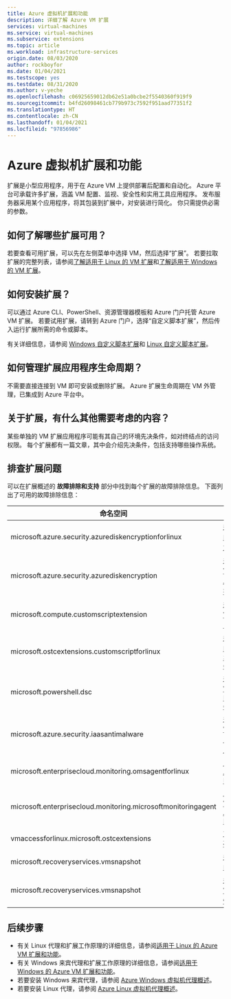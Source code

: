 ```yaml
---
title: Azure 虚拟机扩展和功能
description: 详细了解 Azure VM 扩展
services: virtual-machines
ms.service: virtual-machines
ms.subservice: extensions
ms.topic: article
ms.workload: infrastructure-services
origin.date: 08/03/2020
author: rockboyfor
ms.date: 01/04/2021
ms.testscope: yes
ms.testdate: 08/31/2020
ms.author: v-yeche
ms.openlocfilehash: c06925659012db62e51a0bcbe2f5540360f919f9
ms.sourcegitcommit: b4fd26098461cb779b973c7592f951aad77351f2
ms.translationtype: HT
ms.contentlocale: zh-CN
ms.lasthandoff: 01/04/2021
ms.locfileid: "97856986"
---
```

# <a name="azure-virtual-machine-extensions-and-features"></a>Azure 虚拟机扩展和功能
扩展是小型应用程序，用于在 Azure VM 上提供部署后配置和自动化。 Azure 平台可承载许多扩展，涵盖 VM 配置、监视、安全性和实用工具应用程序。 发布服务器采用某个应用程序，将其包装到扩展中，对安装进行简化。 你只需提供必需的参数。 

## <a name="how-can-i-find-what-extensions-are-available"></a>如何了解哪些扩展可用？
若要查看可用扩展，可以先在左侧菜单中选择 VM，然后选择“扩展”。 若要拉取扩展的完整列表，请参阅[了解适用于 Linux 的 VM 扩展](features-linux.md)和[了解适用于 Windows 的 VM 扩展](features-windows.md)。

## <a name="how-can-i-install-an-extension"></a>如何安装扩展？
可以通过 Azure CLI、PowerShell、资源管理器模板和 Azure 门户托管 Azure VM 扩展。 若要试用扩展，请转到 Azure 门户，选择“自定义脚本扩展”，然后传入运行扩展所需的命令或脚本。

有关详细信息，请参阅 [Windows 自定义脚本扩展](custom-script-windows.md)和 [Linux 自定义脚本扩展](custom-script-linux.md)。

## <a name="how-do-i-manage-extension-application-lifecycle"></a>如何管理扩展应用程序生命周期？
不需要直接连接到 VM 即可安装或删除扩展。 Azure 扩展生命周期在 VM 外管理，已集成到 Azure 平台中。

## <a name="anything-else-i-should-be-thinking-about-for-extensions"></a>关于扩展，有什么其他需要考虑的内容？
某些单独的 VM 扩展应用程序可能有其自己的环境先决条件，如对终结点的访问权限。 每个扩展都有一篇文章，其中会介绍先决条件，包括支持哪些操作系统。

## <a name="troubleshoot-extensions"></a>排查扩展问题

可以在扩展概述的 **故障排除和支持** 部分中找到每个扩展的故障排除信息。 下面列出了可用的故障排除信息：

| 命名空间 | 故障排除 |
|-----------|-----------------|
| microsoft.azure.security.azurediskencryptionforlinux | [适用于 Linux 的 Azure 磁盘加密](azure-disk-enc-linux.md#troubleshoot-and-support) |
| microsoft.azure.security.azurediskencryption | [适用于 Windows 的 Azure 磁盘加密](azure-disk-enc-windows.md#troubleshoot-and-support) |
| microsoft.compute.customscriptextension | [适用于 Windows 的自定义脚本](custom-script-windows.md#troubleshoot-and-support) |
| microsoft.ostcextensions.customscriptforlinux | [适用于 Linux 的 Desired State Configuration](dsc-linux.md#troubleshoot-and-support) |
| microsoft.powershell.dsc | [适用于 Windows 的 Desired State Configuration](dsc-windows.md#troubleshoot-and-support) |
| microsoft.azure.security.iaasantimalware | [适用于 Windows 的反恶意软件扩展](iaas-antimalware-windows.md#troubleshoot-and-support) |
| microsoft.enterprisecloud.monitoring.omsagentforlinux | [用于 Linux 的 Azure Monitor](oms-linux.md#troubleshoot-and-support)
| microsoft.enterprisecloud.monitoring.microsoftmonitoringagent | [用于 Windows 的 Azure Monitor](oms-windows.md#troubleshoot-and-support) |
| vmaccessforlinux.microsoft.ostcextensions | [重置 Linux 密码](vmaccess.md#troubleshoot-and-support) |
| microsoft.recoveryservices.vmsnapshot | [适用于 Linux 的快照](vmsnapshot-linux.md#troubleshoot-and-support) |
| microsoft.recoveryservices.vmsnapshot | [适用于 Windows 的快照](vmsnapshot-windows.md#troubleshoot-and-support) |

<!--Not Available on Line 38 + 1 | microsoft.azure.monitoring.dependencyagent.dependencyagentlinux | [Azure Monitor Dependency for Linux](agent-dependency-linux.md#troubleshoot-and-support) |-->
<!--Not Available on Line 38 + 2 | microsoft.azure.monitoring.dependencyagent.dependencyagentwindows | [Azure Monitor Dependency for Windows](agent-dependency-windows.md#troubleshoot-and-support) |-->
<!--Not Available on line 43 + 1 | microsoft.hpccompute.nvidiagpudriverlinux | [NVIDIA GPU Driver Extension for Linux](hpccompute-gpu-linux.md#troubleshoot-and-support) |-->
<!--Not Available on line 43 + 2 | microsoft.hpccompute.nvidiagpudriverwindows | [NVIDIA GPU Driver Extension for Windows](hpccompute-gpu-windows.md#troubleshoot-and-support) |-->
<!--Not Available on Line 46 + 1 | stackify.linuxagent.extension.stackifylinuxagentextension | [Stackify Retrace for Linux](stackify-retrace-linux.md#troubleshoot-and-support) |-->

## <a name="next-steps"></a>后续步骤
* 有关 Linux 代理和扩展工作原理的详细信息，请参阅[适用于 Linux 的 Azure VM 扩展和功能](features-linux.md)。
* 有关 Windows 来宾代理和扩展工作原理的详细信息，请参阅[适用于 Windows 的 Azure VM 扩展和功能](features-windows.md)。  
* 若要安装 Windows 来宾代理，请参阅 [Azure Windows 虚拟机代理概述](agent-windows.md)。  
* 若要安装 Linux 代理，请参阅 [Azure Linux 虚拟机代理概述](agent-linux.md)。

<!-- Update_Description: update meta properties, wording update, update link -->